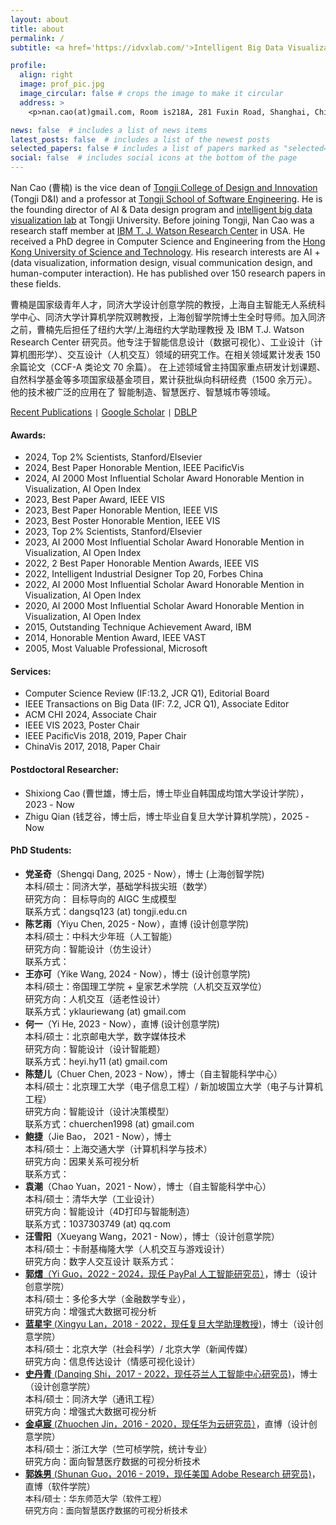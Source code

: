 ```yaml
---
layout: about
title: about
permalink: /
subtitle: <a href='https://idvxlab.com/'>Intelligent Big Data Visualization Lab</a>, <a href='https://en.tongji.edu.cn/'>Tongji University</a>

profile:
  align: right
  image: prof_pic.jpg
  image_circular: false # crops the image to make it circular
  address: >
    <p>nan.cao(at)gmail.com, Room is218A, 281 Fuxin Road, Shanghai, China</p>

news: false  # includes a list of news items
latest_posts: false  # includes a list of the newest posts
selected_papers: false # includes a list of papers marked as "selected={true}"
social: false  # includes social icons at the bottom of the page
---
```

Nan Cao (曹楠) is the vice dean of [Tongji College of Design and Innovation](https://tjdi.tongji.edu.cn/) (Tongji D&I) and a professor at [Tongji School of Software Engineering](https://sse.tongji.edu.cn/index.htm). He is the founding director of AI & Data design program and [intelligent big data visualization lab](https://idvxlab.com/) at Tongji University. Before joining Tongji, Nan Cao was a research staff member at [IBM T. J. Watson Research Center](https://research.ibm.com/labs/watson/) in USA. He received a PhD degree in Computer Science and Engineering from the [Hong Kong University of Science and Technology](https://hkust.edu.hk/). His research interests are AI + (data visualization, information design, visual communication design, and human-computer interaction). He has published over 150 research papers in these fields.

曹楠是国家级青年人才，同济大学设计创意学院的教授，上海自主智能无人系统科学中心、同济大学计算机学院双聘教授，上海创智学院博士生全时导师。加入同济之前，曹楠先后担任了纽约大学/上海纽约大学助理教授 及 IBM T.J. Watson Research Center 研究员。他专注于智能信息设计（数据可视化）、工业设计（计算机图形学）、交互设计（人机交互）领域的研究工作。在相关领域累计发表 150 余篇论文（CCF-A 类论文 70 余篇）。 在上述领域曾主持国家重点研发计划课题、自然科学基金等多项国家级基金项目，累计获批纵向科研经费（1500 余万元）。他的技术被广泛的应用在了 智能制造、智慧医疗、智慧城市等领域。

[Recent Publications](https://idvxlab.com/publication.html) <code>|</code> [Google Scholar](https://scholar.google.com/citations?user=5I0mFcsAAAAJ) <code>|</code> [DBLP](https://dblp.org/pid/66/5146-1.html)

#### Awards:
- 2024, Top 2% Scientists, Stanford/Elsevier
- 2024, Best Paper Honorable Mention, IEEE PacificVis
- 2024, AI 2000 Most Influential Scholar Award Honorable Mention in Visualization, AI Open Index
- 2023, Best Paper Award, IEEE VIS
- 2023, Best Paper Honorable Mention, IEEE VIS
- 2023, Best Poster Honorable Mention, IEEE VIS
- 2023, Top 2% Scientists, Stanford/Elsevier
- 2023, AI 2000 Most Influential Scholar Award Honorable Mention in Visualization, AI Open Index
- 2022, 2 Best Paper Honorable Mention Awards, IEEE VIS
- 2022, Intelligent Industrial Designer Top 20, Forbes China
- 2022, AI 2000 Most Influential Scholar Award Honorable Mention in Visualization, AI Open Index
- 2020, AI 2000 Most Influential Scholar Award Honorable Mention in Visualization, AI Open Index
- 2015, Outstanding Technique Achievement Award, IBM
- 2014, Honorable Mention Award, IEEE VAST
- 2005, Most Valuable Professional, Microsoft  

#### Services:
- Computer Science Review (IF:13.2, JCR Q1), Editorial Board
- IEEE Transactions on Big Data (IF: 7.2, JCR Q1), Associate Editor
- ACM CHI 2024, Associate Chair
- IEEE VIS 2023, Poster Chair
- IEEE PacificVis 2018, 2019, Paper Chair
- ChinaVis 2017, 2018, Paper Chair

#### Postdoctoral Researcher: 
- Shixiong Cao (曹世雄，博士后，博士毕业自韩国成均馆大学设计学院），2023 - Now
- Zhigu Qian (钱芝谷，博士后，博士毕业自复旦大学计算机学院），2025 - Now

#### PhD Students: 
- **党圣奇**（Shengqi Dang, 2025 - Now），博士 (上海创智学院) <br>
  本科/硕士：同济大学，基础学科拔尖班（数学） <br>
  研究方向： 目标导向的 AIGC 生成模型 <br>
  联系方式：dangsq123 (at) tongji.edu.cn
- **陈艺雨**（Yiyu Chen, 2025 - Now），直博 (设计创意学院) <br>
  本科/硕士：中科大少年班（人工智能）<br>
  研究方向：智能设计（仿生设计）<br>
  联系方式：
- **王亦可**（Yike Wang, 2024 - Now），博士 (设计创意学院) <br>
  本科/硕士：帝国理工学院 + 皇家艺术学院（人机交互双学位） <br>
  研究方向：人机交互（适老性设计）<br>
  联系方式：yklauriewang (at) gmail.com
- **何一**（Yi He, 2023 - Now），直博 (设计创意学院) <br>
  本科/硕士：北京邮电大学，数字媒体技术 <br>
  研究方向：智能设计（设计智能题）<br>
  联系方式：heyi.hy11 (at) gmail.com
- **陈楚儿**（Chuer Chen, 2023 - Now），博士（自主智能科学中心） <br>
  本科/硕士：北京理工大学（电子信息工程）/ 新加坡国立大学（电子与计算机工程）<br>
  研究方向：智能设计（设计决策模型）<br>
  联系方式：chuerchen1998 (at) gmail.com
- **鲍捷**（Jie Bao， 2021 - Now），博士 <br>
  本科/硕士：上海交通大学（计算机科学与技术）<br>
  研究方向：因果关系可视分析<br>
  联系方式：
- **袁潮**（Chao Yuan，2021 - Now），博士（自主智能科学中心）<br>
  本科/硕士：清华大学（工业设计）<br>
  研究方向：智能设计（4D打印与智能制造）<br>
  联系方式：1037303749 (at) qq.com
- **汪雪阳**（Xueyang Wang，2021 - Now），博士（设计创意学院）<br>
  本科/硕士：卡耐基梅隆大学（人机交互与游戏设计）<br>
  研究方向：数字人交互设计
  联系方式：
- [**郭熠**（Yi Guo，2022 - 2024，现任 PayPal 人工智能研究员）](https://scholar.google.ca/citations?user=9fDFvb8AAAAJ&hl=en)，博士（设计创意学院）<br>
  本科/硕士：多伦多大学（金融数学专业），<br>
  研究方向：增强式大数据可视分析
- [**蓝星宇** (Xingyu Lan，2018 - 2022，现任复旦大学助理教授)](https://olivialan.github.io/)，博士（设计创意学院）<br>
  本科/硕士：北京大学（社会科学）/ 北京大学（新闻传媒）<br>
  研究方向：信息传达设计（情感可视化设计）
- [**史丹青** (Danqing Shi，2017 - 2022，现任芬兰人工智能中心研究员)](https://sdq.github.io/)，博士（设计创意学院）<br>
  本科/硕士：同济大学（通讯工程）<br>
  研究方向：增强式大数据可视分析
- [**金卓宸** (Zhuochen Jin，2016 - 2020，现任华为云研究员）](https://scholar.google.ca/citations?user=Iq-HlisAAAAJ&hl=zh-CN)，直博（设计创意学院）<br>
  本科/硕士：浙江大学（竺可桢学院，统计专业）<br>
  研究方向：面向智慧医疗数据的可视分析技术
- [**郭姝男** (Shunan Guo，2016 - 2019，现任美国 Adobe Research 研究员)](https://research.adobe.com/person/shunan-guo/)，直博（软件学院）<br>
  <font size=2>
  本科/硕士：华东师范大学（软件工程）<br>
  研究方向：面向智慧医疗数据的可视分析技术
  </font>
